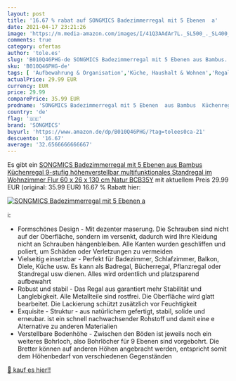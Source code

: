 ```yaml
---
layout: post
title: '16.67 % rabat auf SONGMICS Badezimmerregal mit 5 Ebenen  a'
date: 2021-04-17 23:21:26
image: 'https://m.media-amazon.com/images/I/41Q3AAdAr7L._SL500_._SL400_.jpg'
comments: true
category: ofertas
author: 'tole.es'
slug: 'B010Q46PHG-de SONGMICS Badezimmerregal mit 5 Ebenen aus Bambus...'
sku: 'B010Q46PHG-de'
tags: [ 'Aufbewahrung & Organisation','Küche, Haushalt & Wohnen','Regale & Ablagen','Standregale','songmics', ]
actualPrice: 29.99 EUR
currency: EUR
price: 29.99
comparePrice: 35.99 EUR
prodname: 'SONGMICS Badezimmerregal mit 5 Ebenen  aus Bambus  Küchenregal  9-stufig höhenverstellbar  multifunktionales Standregal  im Wohnzimmer  Flur  60 x 26 x 130 cm  Natur BCB35Y'
country: 'de'
flag: '🇩🇪'
brand: 'SONGMICS'
buyurl: 'https://www.amazon.de/dp/B010Q46PHG/?tag=tolees0ca-21'
descuento: '16.67'
average: '32.6566666666667'
---
```


Es gibt ein [SONGMICS Badezimmerregal mit 5 Ebenen  aus Bambus  Küchenregal  9-stufig höhenverstellbar  multifunktionales Standregal  im Wohnzimmer  Flur  60 x 26 x 130 cm  Natur BCB35Y](https://www.amazon.de/dp/B010Q46PHG/?tag=tolees0ca-21) mit aktuellem Preis 29.99 EUR (original: 35.99 EUR) 16.67 % Rabatt hier:

[![SONGMICS Badezimmerregal mit 5 Ebenen  a](https://m.media-amazon.com/images/I/41Q3AAdAr7L._SL500_._SL400_.jpg)](https://www.amazon.de/dp/B010Q46PHG/?tag=tolees0ca-21)

ℹ️:

- Formschönes Design - Mit dezenter maserung. Die Schrauben sind nicht auf der Oberfläche, sondern im versenkt, dadurch wird Ihre Kleidung nicht an Schrauben hängenbleiben. Alle Kanten wurden geschliffen und poliert, um Schäden oder Verletzungen zu vermeiden
- Vielseitig einsetzbar - Perfekt für Badezimmer, Schlafzimmer, Balkon, Diele, Küche usw. Es kann als Badregal, Bücherregal, Pflanzregal oder Standregal usw dienen. Alles wird ordentlich und platzsparend aufbewahrt
- Robust und stabil - Das Regal aus garantiert mehr Stabilität und Langlebigkeit. Alle Metallteile sind rostfrei. Die Oberfläche wird glatt bearbeitet. Die Lackierung schützt zusätzlich vor Feuchtigkeit
- Exquisite - Struktur - aus natürlichem gefertigt, stabil, solide und erneubar. ist ein schnell nachwachsender Rohstoff und damit eine e Alternative zu anderen Materialien
- Verstellbare Bodenhöhe - Zwischen den Böden ist jeweils noch ein weiteres Bohrloch, also Bohrlöcher für 9 Ebenen sind vorgebohrt. Die Bretter können auf anderen Höhen angebracht werden, entspricht somit dem Höhenbedarf von verschiedenen Gegenständen

[🛒 kauf es hier!!](https://www.amazon.de/dp/B010Q46PHG/?tag=tolees0ca-21)
